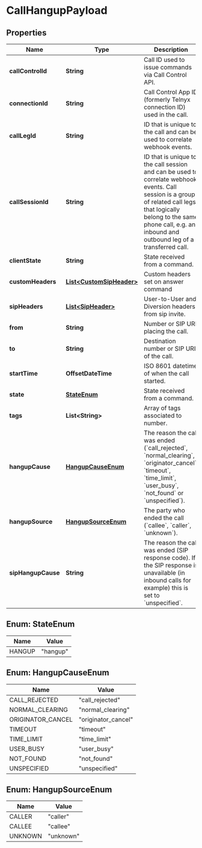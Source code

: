 

# CallHangupPayload


## Properties

| Name | Type | Description | Notes |
|------------ | ------------- | ------------- | -------------|
|**callControlId** | **String** | Call ID used to issue commands via Call Control API. |  [optional] |
|**connectionId** | **String** | Call Control App ID (formerly Telnyx connection ID) used in the call. |  [optional] |
|**callLegId** | **String** | ID that is unique to the call and can be used to correlate webhook events. |  [optional] |
|**callSessionId** | **String** | ID that is unique to the call session and can be used to correlate webhook events. Call session is a group of related call legs that logically belong to the same phone call, e.g. an inbound and outbound leg of a transferred call. |  [optional] |
|**clientState** | **String** | State received from a command. |  [optional] |
|**customHeaders** | [**List&lt;CustomSipHeader&gt;**](CustomSipHeader.md) | Custom headers set on answer command |  [optional] |
|**sipHeaders** | [**List&lt;SipHeader&gt;**](SipHeader.md) | User-to-User and Diversion headers from sip invite. |  [optional] |
|**from** | **String** | Number or SIP URI placing the call. |  [optional] |
|**to** | **String** | Destination number or SIP URI of the call. |  [optional] |
|**startTime** | **OffsetDateTime** | ISO 8601 datetime of when the call started. |  [optional] |
|**state** | [**StateEnum**](#StateEnum) | State received from a command. |  [optional] |
|**tags** | **List&lt;String&gt;** | Array of tags associated to number. |  [optional] |
|**hangupCause** | [**HangupCauseEnum**](#HangupCauseEnum) | The reason the call was ended (&#x60;call_rejected&#x60;, &#x60;normal_clearing&#x60;, &#x60;originator_cancel&#x60;, &#x60;timeout&#x60;, &#x60;time_limit&#x60;, &#x60;user_busy&#x60;, &#x60;not_found&#x60; or &#x60;unspecified&#x60;). |  [optional] |
|**hangupSource** | [**HangupSourceEnum**](#HangupSourceEnum) | The party who ended the call (&#x60;callee&#x60;, &#x60;caller&#x60;, &#x60;unknown&#x60;). |  [optional] |
|**sipHangupCause** | **String** | The reason the call was ended (SIP response code). If the SIP response is unavailable (in inbound calls for example) this is set to &#x60;unspecified&#x60;. |  [optional] |



## Enum: StateEnum

| Name | Value |
|---- | -----|
| HANGUP | &quot;hangup&quot; |



## Enum: HangupCauseEnum

| Name | Value |
|---- | -----|
| CALL_REJECTED | &quot;call_rejected&quot; |
| NORMAL_CLEARING | &quot;normal_clearing&quot; |
| ORIGINATOR_CANCEL | &quot;originator_cancel&quot; |
| TIMEOUT | &quot;timeout&quot; |
| TIME_LIMIT | &quot;time_limit&quot; |
| USER_BUSY | &quot;user_busy&quot; |
| NOT_FOUND | &quot;not_found&quot; |
| UNSPECIFIED | &quot;unspecified&quot; |



## Enum: HangupSourceEnum

| Name | Value |
|---- | -----|
| CALLER | &quot;caller&quot; |
| CALLEE | &quot;callee&quot; |
| UNKNOWN | &quot;unknown&quot; |



